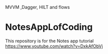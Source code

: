 MVVM ,Dagger, HILT and flows 
# NotesAppLofCoding
This repository is for the Notes app tutorial
https://www.youtube.com/watch?v=DxkAfObVj


